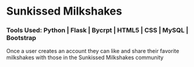 # Sunkissed Milkshakes

<h3>
  Tools Used: Python | Flask | Bycrpt | HTML5 | CSS | MySQL | Bootstrap
</h3>

<p>
  Once a user creates an account they can like and share their favorite milkshakes with those in the Sunkissed Milkshakes community
</p>
